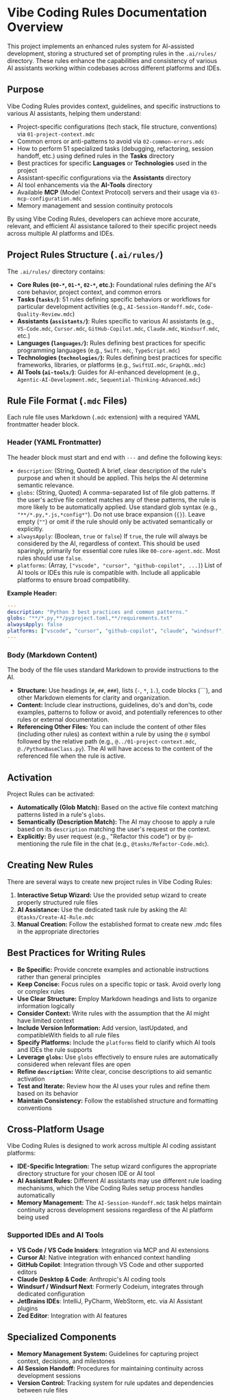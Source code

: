 # Vibe Coding Rules Documentation Overview

This project implements an enhanced rules system for AI-assisted development, storing a structured set of prompting rules in the `.ai/rules/` directory. These rules enhance the capabilities and consistency of various AI assistants working within codebases across different platforms and IDEs.

## Purpose

Vibe Coding Rules provides context, guidelines, and specific instructions to various AI assistants, helping them understand:

- Project-specific configurations (tech stack, file structure, conventions) via `01-project-context.mdc`
- Common errors or anti-patterns to avoid via `02-common-errors.mdc`
- How to perform 51 specialized tasks (debugging, refactoring, session handoff, etc.) using defined rules in the **Tasks** directory
- Best practices for specific **Languages** or **Technologies** used in the project
- Assistant-specific configurations via the **Assistants** directory
- AI tool enhancements via the **AI-Tools** directory
- Available **MCP** (Model Context Protocol) servers and their usage via `03-mcp-configuration.mdc`
- Memory management and session continuity protocols

By using Vibe Coding Rules, developers can achieve more accurate, relevant, and efficient AI assistance tailored to their specific project needs across multiple AI platforms and IDEs.

## Project Rules Structure (`.ai/rules/`)

The `.ai/rules/` directory contains:

- **Core Rules (`00-*`, `01-*`, `02-*`, etc.):** Foundational rules defining the AI's core behavior, project context, and common errors
- **Tasks (`tasks/`)**: 51 rules defining specific behaviors or workflows for particular development activities (e.g., `AI-Session-Handoff.mdc`, `Code-Quality-Review.mdc`)
- **Assistants (`assistants/`)**: Rules specific to various AI assistants (e.g., `VS-Code.mdc`, `Cursor.mdc`, `GitHub-Copilot.mdc`, `Claude.mdc`, `Windsurf.mdc`, etc.)
- **Languages (`languages/`):** Rules defining best practices for specific programming languages (e.g., `Swift.mdc`, `TypeScript.mdc`)
- **Technologies (`technologies/`):** Rules defining best practices for specific frameworks, libraries, or platforms (e.g., `SwiftUI.mdc`, `GraphQL.mdc`)
- **AI Tools (`ai-tools/`)**: Guides for AI-enhanced development (e.g., `Agentic-AI-Development.mdc`, `Sequential-Thinking-Advanced.mdc`)

## Rule File Format (`.mdc` Files)

Each rule file uses Markdown (`.mdc` extension) with a required YAML frontmatter header block.

### Header (YAML Frontmatter)

The header block must start and end with `---` and define the following keys:

- `description`: (String, Quoted) A brief, clear description of the rule's purpose and when it should be applied. This helps the AI determine semantic relevance.
- `globs`: (String, Quoted) A comma-separated list of file glob patterns. If the user's active file context matches any of these patterns, the rule is more likely to be automatically applied. Use standard glob syntax (e.g., `"**/*.py,*.js,*config*"`). Do not use brace expansion (`{}`). Leave empty (`""`) or omit if the rule should only be activated semantically or explicitly.
- `alwaysApply`: (Boolean, `true` or `false`) If `true`, the rule will always be considered by the AI, regardless of context. This should be used sparingly, primarily for essential core rules like `00-core-agent.mdc`. Most rules should use `false`.
- `platforms`: (Array, `["vscode", "cursor", "github-copilot", ...]`) List of AI tools or IDEs this rule is compatible with. Include all applicable platforms to ensure broad compatibility.

**Example Header:**
```yaml
---
description: "Python 3 best practices and common patterns."
globs: "**/*.py,**/pyproject.toml,**/requirements.txt"
alwaysApply: false
platforms: ["vscode", "cursor", "github-copilot", "claude", "windsurf", "jetbrains", "zed"]
---
```

### Body (Markdown Content)

The body of the file uses standard Markdown to provide instructions to the AI.

- **Structure:** Use headings (`#`, `##`, `###`), lists (`-`, `*`, `1.`), code blocks (```), and other Markdown elements for clarity and organization.
- **Content:** Include clear instructions, guidelines, do's and don'ts, code examples, patterns to follow or avoid, and potentially references to other rules or external documentation.
- **Referencing Other Files:** You can include the content of other files (including other rules) as context within a rule by using the `@` symbol followed by the relative path (e.g., `@../01-project-context.mdc`, `@./PythonBaseClass.py`). The AI will have access to the content of the referenced file when the rule is active.

## Activation

Project Rules can be activated:

- **Automatically (Glob Match):** Based on the active file context matching patterns listed in a rule's `globs`.
- **Semantically (Description Match):** The AI may choose to apply a rule based on its `description` matching the user's request or the context.
- **Explicitly:** By user request (e.g., "Refactor this code") or by `@`-mentioning the rule file in the chat (e.g., `@tasks/Refactor-Code.mdc`).

## Creating New Rules

There are several ways to create new project rules in Vibe Coding Rules:

1. **Interactive Setup Wizard:** Use the provided setup wizard to create properly structured rule files
2. **AI Assistance:** Use the dedicated task rule by asking the AI: `@tasks/Create-AI-Rule.mdc`
3. **Manual Creation:** Follow the established format to create new .mdc files in the appropriate directories

## Best Practices for Writing Rules

- **Be Specific:** Provide concrete examples and actionable instructions rather than general principles
- **Keep Concise:** Focus rules on a specific topic or task. Avoid overly long or complex rules
- **Use Clear Structure:** Employ Markdown headings and lists to organize information logically
- **Consider Context:** Write rules with the assumption that the AI might have limited context
- **Include Version Information:** Add version, lastUpdated, and compatibleWith fields to all rule files
- **Specify Platforms:** Include the `platforms` field to clarify which AI tools and IDEs the rule supports
- **Leverage `globs`:** Use `globs` effectively to ensure rules are automatically considered when relevant files are open
- **Refine `description`:** Write clear, concise descriptions to aid semantic activation
- **Test and Iterate:** Review how the AI uses your rules and refine them based on its behavior
- **Maintain Consistency:** Follow the established structure and formatting conventions

## Cross-Platform Usage

Vibe Coding Rules is designed to work across multiple AI coding assistant platforms:

- **IDE-Specific Integration:** The setup wizard configures the appropriate directory structure for your chosen IDE or AI tool
- **AI Assistant Rules:** Different AI assistants may use different rule loading mechanisms, which the Vibe Coding Rules setup process handles automatically
- **Memory Management:** The `AI-Session-Handoff.mdc` task helps maintain continuity across development sessions regardless of the AI platform being used

### Supported IDEs and AI Tools

- **VS Code / VS Code Insiders**: Integration via MCP and AI extensions
- **Cursor AI**: Native integration with enhanced context handling
- **GitHub Copilot**: Integration through VS Code and other supported editors
- **Claude Desktop & Code**: Anthropic's AI coding tools
- **Windsurf / Windsurf Next**: Formerly Codeium, integrates through dedicated configuration
- **JetBrains IDEs**: IntelliJ, PyCharm, WebStorm, etc. via AI Assistant plugins
- **Zed Editor**: Integration with AI features

## Specialized Components

- **Memory Management System:** Guidelines for capturing project context, decisions, and milestones
- **AI Session Handoff:** Procedures for maintaining continuity across development sessions
- **Version Control:** Tracking system for rule updates and dependencies between rule files
